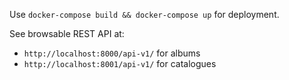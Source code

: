 Use `docker-compose build && docker-compose up` for deployment.
 
See browsable REST API at: 
 - `http://localhost:8000/api-v1/` for albums
 - `http://localhost:8001/api-v1/` for catalogues
